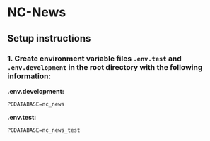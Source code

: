 # NC-News

## Setup instructions

### **1.** Create environment variable files `.env.test` and `.env.development` in the root directory with the following information:

**.env.development:**

```
PGDATABASE=nc_news
```

**.env.test:**

```
PGDATABASE=nc_news_test
```

